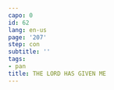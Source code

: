 ```yaml
---
capo: 0
id: 62
lang: en-us
page: '207'
step: con
subtitle: ''
tags:
- pan
title: THE LORD HAS GIVEN ME
---
```

